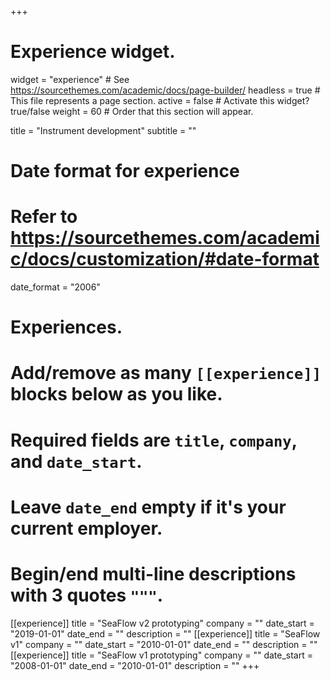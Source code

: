 +++
# Experience widget.
widget = "experience"  # See https://sourcethemes.com/academic/docs/page-builder/
headless = true  # This file represents a page section.
active = false  # Activate this widget? true/false
weight = 60  # Order that this section will appear.

title = "Instrument development"
subtitle = ""

# Date format for experience
#   Refer to https://sourcethemes.com/academic/docs/customization/#date-format
date_format = "2006"

# Experiences.
#   Add/remove as many `[[experience]]` blocks below as you like.
#   Required fields are `title`, `company`, and `date_start`.
#   Leave `date_end` empty if it's your current employer.
#   Begin/end multi-line descriptions with 3 quotes `"""`.
[[experience]]
  title = "SeaFlow v2 prototyping"
  company = ""
  date_start = "2019-01-01"
  date_end = ""
  description = ""
[[experience]]
  title = "SeaFlow v1"
  company = ""
  date_start = "2010-01-01"
  date_end = ""
  description = ""
[[experience]]
  title = "SeaFlow v1 prototyping"
  company = ""
  date_start = "2008-01-01"
  date_end = "2010-01-01"
  description = ""
+++
